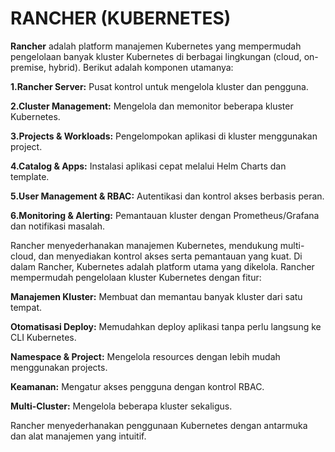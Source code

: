 # RANCHER (KUBERNETES)
**Rancher** adalah platform manajemen Kubernetes yang mempermudah pengelolaan banyak kluster Kubernetes di berbagai lingkungan (cloud, on-premise, hybrid). Berikut adalah komponen utamanya:

**1.Rancher Server:** Pusat kontrol untuk mengelola kluster dan pengguna.

**2.Cluster Management:** Mengelola dan memonitor beberapa kluster Kubernetes.

**3.Projects & Workloads:** Pengelompokan aplikasi di kluster menggunakan project.

**4.Catalog & Apps:** Instalasi aplikasi cepat melalui Helm Charts dan template.

**5.User Management & RBAC:** Autentikasi dan kontrol akses berbasis peran.

**6.Monitoring & Alerting:** Pemantauan kluster dengan Prometheus/Grafana dan notifikasi masalah.

Rancher menyederhanakan manajemen Kubernetes, mendukung multi-cloud, dan menyediakan kontrol akses serta pemantauan yang kuat.
Di dalam Rancher, Kubernetes adalah platform utama yang dikelola. Rancher mempermudah pengelolaan kluster Kubernetes dengan fitur:

**Manajemen Kluster:** Membuat dan memantau banyak kluster dari satu tempat.

**Otomatisasi Deploy:** Memudahkan deploy aplikasi tanpa perlu langsung ke CLI Kubernetes.

**Namespace & Project:** Mengelola resources dengan lebih mudah menggunakan projects.

**Keamanan:** Mengatur akses pengguna dengan kontrol RBAC.

**Multi-Cluster:** Mengelola beberapa kluster sekaligus.

Rancher menyederhanakan penggunaan Kubernetes dengan antarmuka dan alat manajemen yang intuitif.

